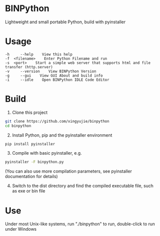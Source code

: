 # BINPython
Lightweight and small portable Python, build with pyinstaller
# Usage
```
-h     --help    View this help
-f  <filename>    Enter Python Filename and run
-s  <port>    Start a simple web server that supports html and file transfer (http.server)
-v     --version    View BINPython Version
-g     --gui    View GUI About and build info
-i     --idle    Open BINPython IDLE Code Editor
```
# Build
1. Clone this project
```bash
git clone https://github.com/xingyujie/binpython
cd binpython
```
2. Install Python, pip and the pyinstaller environment
```bash
pip install pyinstaller
```
3. Compile with basic pyinstaller, e.g.
```bash
pyinstaller -F binpython.py
```
(You can also use more compilation parameters, see pyinstaller documentation for details)

4. Switch to the dist directory and find the compiled executable file, such as exe or bin file 
# Use
Under most Unix-like systems, run "./binpython" to run, double-click to run under Windows
